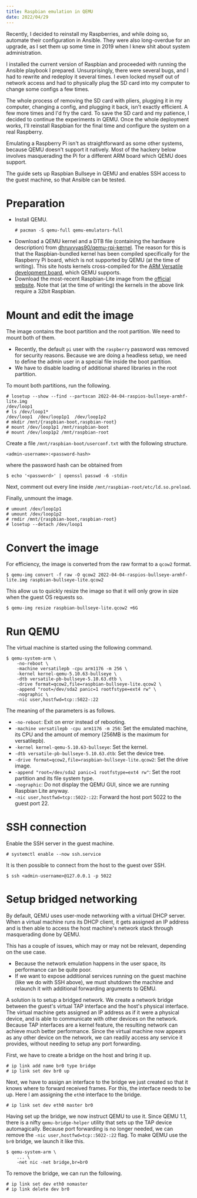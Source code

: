 ```yaml
---
title: Raspbian emulation in QEMU
date: 2022/04/29
---
```


Recently, I decided to reinstall my Raspberries, and while doing so, automate
their configuration in Ansible. They were also long-overdue for an upgrade, as
I set them up some time in 2019 when I knew shit about system administration.

I installed the current version of Raspbian and proceeded with running the
Ansible playbook I prepared. Unsurprisingly, there were several bugs, and I had
to rewrite and redeploy it several times. I even locked myself out of network
access and had to physically plug the SD card into my computer to change some
configs a few times.

The whole process of removing the SD card with pliers, plugging it in my
computer, changing a config, and plugging it back, isn't exactly efficient. A
few more times and I'd fry the card. To save the SD card and my patience, I
decided to continue the experiments in QEMU. Once the whole deployment works,
I'll reinstall Raspbian for the final time and configure the system on a real
Raspberry.

Emulating a Raspberry Pi isn't as straightforward as some other systems,
because QEMU doesn't support it natively. Most of the hackery below involves
masquerading the Pi for a different ARM board which QEMU does support.

The guide sets up Raspbian Bullseye in QEMU and enables SSH access to the guest
machine, so that Ansible can be tested.

# Preparation

- Install QEMU.
  ```
  # pacman -S qemu-full qemu-emulators-full
  ```
- Download a QEMU kernel and a DTB file (containing the hardware description)
  from
  [dhruvvyas90/qemu-rpi-kernel](https://github.com/dhruvvyas90/qemu-rpi-kernel).
  The reason for this is that the Raspbian-bundled kernel has been compiled
  specifically for the Raspberry Pi board, which is not supported by QEMU (at
  the time of writing). This site hosts kernels cross-compiled for the [ARM
  Versatile development
  board](https://developer.arm.com/tools-and-software/development-boards),
  which QEMU supports.
- Download the most-recent Raspbian-Lite image from the [official
  website](https://www.raspberrypi.com/). Note that (at the time of writing)
  the kernels in the above link require a 32bit Raspbian.

# Mount and edit the image

The image contains the boot partition and the root partition. We need to mount
both of them.

- Recently, the default `pi` user with the `raspberry` password was removed for
  security reasons. Because we are doing a headless setup, we need to define
  the admin user in a special file inside the boot partition.
- We have to disable loading of additional shared libraries in the root
  partition.

To mount both partitions, run the following.
```
# losetup --show --find --partscan 2022-04-04-raspios-bullseye-armhf-lite.img
/dev/loop1
# ls /dev/loop1*
/dev/loop1  /dev/loop1p1  /dev/loop1p2
# mkdir /mnt/{raspbian-boot,raspbian-root}
# mount /dev/loop1p1 /mnt/raspbian-boot
# mount /dev/loop1p2 /mnt/raspbian-root
```

Create a file `/mnt/raspbian-boot/userconf.txt` with the following structure.
```
<admin-username>:<password-hash>
```
where the password hash can be obtained from
```
$ echo '<password>' | openssl passwd -6 -stdin
```

Next, comment out every line inside `/mnt/raspbian-root/etc/ld.so.preload`.

Finally, unmount the image.
```
# umount /dev/loop1p1
# umount /dev/loop1p2
# rmdir /mnt/{raspbian-boot,raspbian-root}
# losetup --detach /dev/loop1
```

# Convert the image

For efficiency, the image is converted from the raw format to a `qcow2` format.
```
$ qemu-img convert -f raw -O qcow2 2022-04-04-raspios-bullseye-armhf-lite.img raspbian-bullseye-lite.qcow2
```
This allow us to quickly resize the image so that it will only grow in size
when the guest OS requests so.
```
$ qemu-img resize raspbian-bullseye-lite.qcow2 +6G
```

# Run QEMU

The virtual machine is started using the following command.
```
$ qemu-system-arm \
    -no-reboot \
    -machine versatilepb -cpu arm1176 -m 256 \
    -kernel kernel-qemu-5.10.63-bullseye \
    -dtb versatile-pb-bullseye-5.10.63.dtb \
    -drive format=qcow2,file=raspbian-bullseye-lite.qcow2 \
    -append "root=/dev/sda2 panic=1 rootfstype=ext4 rw" \
    -nographic \
    -nic user,hostfwd=tcp::5022-:22
```
The meaning of the parameters is as follows.

- `-no-reboot`: Exit on error instead of rebooting.
- `-machine versatilepb -cpu arm1176 -m 256`: Set the emulated machine, its CPU
  and the amount of memory (256MB is the maximum for versatilepb).
- `-kernel kernel-qemu-5.10.63-bullseye`: Set the kernel.
- `-dtb versatile-pb-bullseye-5.10.63.dtb`: Set the device tree.
- `-drive format=qcow2,file=raspbian-bullseye-lite.qcow2`: Set the drive image.
- `-append "root=/dev/sda2 panic=1 rootfstype=ext4 rw"`: Set the root partition
  and its file system type.
- `-nographic`: Do not display the QEMU GUI, since we are running Raspbian Lite
  anyway.
- `-nic user,hostfwd=tcp::5022-:22`: Forward the host port 5022 to the guest
  port 22.

# SSH connection

Enable the SSH server in the guest machine.
```
# systemctl enable --now ssh.service
```
It is then possible to connect from the host to the guest over SSH.
```
$ ssh <admin-username>@127.0.0.1 -p 5022
```

# Setup bridged networking

By default, QEMU uses user-mode networking with a virtual DHCP server. When a
virtual machine runs its DHCP client, it gets assigned an IP address and is
then able to access the host machine's network stack through masquerading done
by QEMU.

This has a couple of issues, which may or may not be relevant, depending on the
use case.

- Because the network emulation happens in the user space, its performance can
  be quite poor.
- If we want to expose additional services running on the guest machine (like
  we do with SSH above), we must shutdown the machine and relaunch it with
  additional forwarding arguments to QEMU.

A solution is to setup a bridged network. We create a network bridge between
the guest's virtual TAP interface and the host's physical interface. The
virtual machine gets assigned an IP address as if it were a physical device,
and is able to communicate with other devices on the network. Because TAP
interfaces are a kernel feature, the resulting network can achieve much better
performance. Since the virtual machine now appears as any other device on the
network, we can readily access any service it provides, without needing to
setup any port forwarding.

First, we have to create a bridge on the host and bring it up.
```
# ip link add name br0 type bridge
# ip link set dev br0 up
```

Next, we have to assign an interface to the bridge we just created so that it
knows where to forward received frames. For this, the interface needs to be up.
Here I am assigning the `eth0` interface to the bridge.
```
# ip link set dev eth0 master br0
```

Having set up the bridge, we now instruct QEMU to use it. Since QEMU 1.1, there
is a nifty `qemu-bridge-helper` utility that sets up the TAP device
automagically. Because port forwarding is no longer needed, we can remove the
`-nic user,hostfwd=tcp::5022-:22` flag. To make QEMU use the `br0` bridge, we
launch it like this.
```
$ qemu-system-arm \
    ... \
    -net nic -net bridge,br=br0
```

To remove the bridge, we can run the following.
```
# ip link set dev eth0 nomaster
# ip link delete dev br0
```
